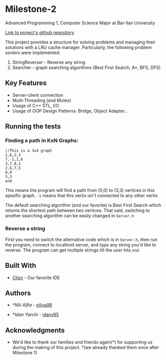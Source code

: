 # Milestone-2
Advanced Programming 1, Computer Science Major at Bar-Ilan University

[Link to project's github repository](https://github.com/niliya96/MIlestone-2)

This project provides a structure for solving problems and managing their solutions with a LRU cache manager. Particularly, the following problem sovlers were implemented:
1. StringReverser - Reverse any string
2. Searcher - graph searching algorithms (Best First Search, A*, BFS, DFS)

## Key Features

* Server-client connection
* Multi-Threading (and Mutex)
* Usage of C++ STL, I/O
* Usage of OOP Design Patterns: Bridge, Object Adapter...

## Running the tests

### Finding a path in KxN Graphs:
```
//This is a 3x4 graph
1,6,2,3
7,-1,1,6
3,7,8,1
2,6,7,5
0,0
3,3
end
```
This means the program will find a path from (0,0) to (3,3) vertices in this spesific graph.
``` -1 ``` means that this vertix isn't connected to any other vertix.

The default searching algorithm (and our favorite) is Best First Search which returns the shortest path between two vertices. That said, switching to another searching algorithm can be easily changed in ```Server.h```

### Reverse a string
First you need to switch the alternative code which is in ```Server.h```, then run the program, connect to localhost server, and type any string you'd like to reverse. The program can get multiple strings till the user hits ```end```.


## Built With

* [Clion](https://www.jetbrains.com/clion/) - Our favorite IDE

## Authors

* **Nili Alfia* - [niliya96](https://github.com/niliya96)

* **Idan Yarchi* - [idany95](https://github.com/Idany95)

## Acknowledgments

* We'd like to thank our families and friends again(*) for supporting us during the making of this project.
*(we already thanked them once after Milestone 1)
